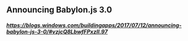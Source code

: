## Announcing Babylon.js 3.0
##### https://blogs.windows.com/buildingapps/2017/07/12/announcing-babylon-js-3-0/#vzjcQ8LbwfFPxzII.97